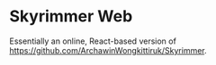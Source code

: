 # Skyrimmer Web

Essentially an online, React-based version of https://github.com/ArchawinWongkittiruk/Skyrimmer.
